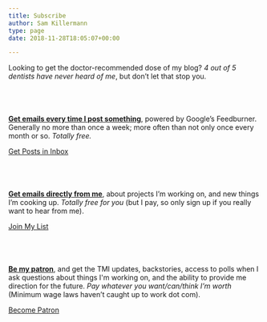 ```yaml
---
title: Subscribe
author: Sam Killermann
type: page
date: 2018-11-28T18:05:07+00:00

---
```

Looking to get the doctor-recommended dose of my blog? _4 out of 5 dentists have never heard of me_, but don&#8217;t let that stop you.

<div style="height:40px" aria-hidden="true" class="wp-block-spacer">
</div>

[**Get emails every time I post something**][1], powered by Google&#8217;s Feedburner. Generally no more than once a week; more often than not only once every month or so. _Totally free._

<a class="button" title="Get Posts in Inbox" target="_blank" href="https://feedburner.google.com/fb/a/mailverify?uri=samkillermannblog" rel="noopener noreferrer">Get Posts in Inbox</a>

<div style="height:40px" aria-hidden="true" class="wp-block-spacer">
</div>

[**Get emails directly from me**][2], about projects I&#8217;m working on, and new things I&#8217;m cooking up. _Totally free for you_ (but I pay, so only sign up if you really want to hear from me).

<a class="button" rel="noreferrer noopener" aria-label="Get Posts in Inbox (opens in a new tab)" href="https://app.convertkit.com/landing_pages/402557?v=7" target="_blank">Join My List</a>

<div style="height:40px" aria-hidden="true" class="wp-block-spacer">
</div>

[**Be my patron**][3], and get the TMI updates, backstories, access to polls when I ask questions about things I'm working on, and the ability to provide me direction for the future. _Pay whatever you want/can/think I&#8217;m worth_ (Minimum wage laws haven&#8217;t caught up to work dot com).

<a class="button" rel="noreferrer noopener" aria-label="Join My List (opens in a new tab)" href="https://www.patreon.com/join/killermann?" target="_blank">Become Patron</a>

 [1]: https://feedburner.google.com/fb/a/mailverify?uri=samkillermannblog
 [2]: https://app.convertkit.com/landing_pages/402557?v=7
 [3]: https://www.patreon.com/join/killermann?